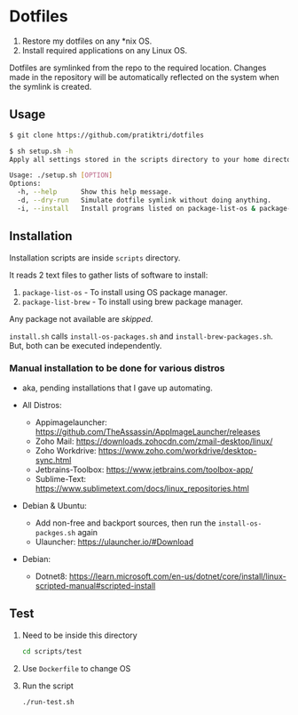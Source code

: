 # Dotfiles

1. Restore my dotfiles on any *nix OS.
2. Install required applications on any Linux OS.

Dotfiles are symlinked from the repo to the required location. Changes made in the repository will be automatically reflected on the system when the symlink is created.

## Usage

```bash
$ git clone https://github.com/pratiktri/dotfiles

$ sh setup.sh -h
Apply all settings stored in the scripts directory to your home directory.

Usage: ./setup.sh [OPTION]
Options:
  -h, --help      Show this help message.
  -d, --dry-run   Simulate dotfile symlink without doing anything.
  -i, --install   Install programs listed on package-list-os & package-list-brew files.
```

## Installation

Installation scripts are inside `scripts` directory.

It reads 2 text files to gather lists of software to install:

1. `package-list-os` - To install using OS package manager.
2. `package-list-brew` - To install using brew package manager.

Any package not available are *skipped*.

`install.sh` calls `install-os-packages.sh` and `install-brew-packages.sh`. But, both can be executed independently.

### Manual installation to be done for various distros

- aka, pending installations that I gave up automating.

- All Distros:
    - Appimagelauncher: <https://github.com/TheAssassin/AppImageLauncher/releases>
    - Zoho Mail: <https://downloads.zohocdn.com/zmail-desktop/linux/>
    - Zoho Workdrive: <https://www.zoho.com/workdrive/desktop-sync.html>
    - Jetbrains-Toolbox: <https://www.jetbrains.com/toolbox-app/>
    - Sublime-Text: <https://www.sublimetext.com/docs/linux_repositories.html>
- Debian & Ubuntu:
    - Add non-free and backport sources, then run the `install-os-packges.sh` again
    - Ulauncher: <https://ulauncher.io/#Download>
- Debian:
    - Dotnet8: <https://learn.microsoft.com/en-us/dotnet/core/install/linux-scripted-manual#scripted-install>

## Test

1. Need to be inside this directory

    ```bash
    cd scripts/test
    ```

2. Use `Dockerfile` to change OS

3. Run the script

    ```bash
    ./run-test.sh
    ```
